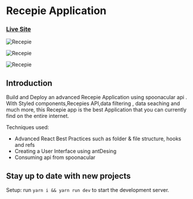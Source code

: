 # Recepie Application 

### [Live Site](https://caarlosdamian.github.io/recepies-application)

![Recepie](https://i.ibb.co/Sm3RmHd/Screen-Shot-2022-06-02-at-0-48-20.png)

![Recepie](https://i.ibb.co/hssmRPN/Screen-Shot-2022-06-02-at-0-55-49.png)

![Recepie](https://i.ibb.co/8dWpqqH/Screen-Shot-2022-06-02-at-0-48-32.png)


## Introduction
Build and Deploy an advanced Recepie  Application using spoonacular api . With Styled components,Recepies API,data filtering , data seaching and much more, this Recepie app is the best  Application that you can currently find on the entire internet.

Techniques used:

- Advanced React Best Practices such as folder & file structure, hooks and refs
- Creating a User Interface using antDesing
- Consuming api from spoonacular

## Stay up to date with new projects


Setup: run ```yarn i && yarn run dev``` to start the development server.
